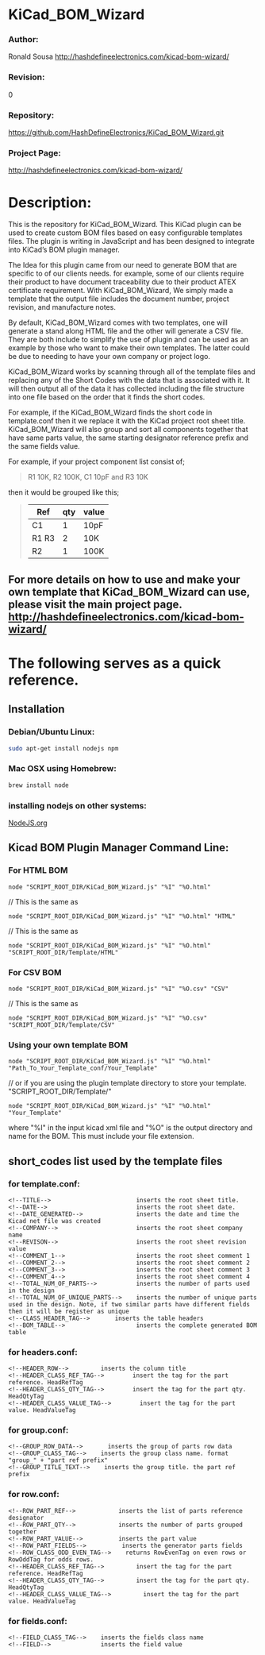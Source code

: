 # KiCad_BOM_Wizard

### Author:
Ronald Sousa http://hashdefineelectronics.com/kicad-bom-wizard/

### Revision:
0

### Repository:
https://github.com/HashDefineElectronics/KiCad_BOM_Wizard.git

### Project Page:
http://hashdefineelectronics.com/kicad-bom-wizard/

# Description:
This is the repository for KiCad_BOM_Wizard. This KiCad plugin can be used to create custom BOM files based on easy configurable templates files. The plugin is writing in JavaScript and has been designed to integrate into KiCad’s BOM plugin manager.

The Idea for this plugin came from our need to generate BOM that are specific to of our clients needs. for example, some of our clients require their product to have document traceability due to their product ATEX certificate requirement.
With KiCad_BOM_Wizard, We simply made a template that the output file includes the document number, project revision, and manufacture notes.

By default, KiCad_BOM_Wizard comes with two templates, one will generate a stand along HTML file and the other will generate a CSV file.
They are both include to simplify the use of plugin and can be used as an example by those who want to make their own templates. The latter could be due to needing to have your own company or project logo.

KiCad_BOM_Wizard works by scanning through all of the template files and replacing any of the Short Codes with the data that is associated with it. It will then output all of the data it has collected including the file structure
into one file based on the order that it finds the short codes.

For example, if the KiCad_BOM_Wizard finds the short code <!--TAG_TITLE--> in template.conf then it we replace it with the KiCad project root sheet title. KiCad_BOM_Wizard will also group and sort all components together that have same parts value, the same starting designator reference prefix and the same fields value.

For example, if your project component list consist of;
> R1 10K, R2 100K, C1 10pF and R3 10K

then it would be grouped like this;

> | Ref | qty | value |
> |----|-----|-----|
> |C1 | 1 | 10pF |
> | R1 R3 | 2 | 10K|
> | R2| 1 | 100K|

## For more details on how to use and make your own template that KiCad_BOM_Wizard can use, please visit the main project page. http://hashdefineelectronics.com/kicad-bom-wizard/

# The following serves as a quick reference.

## Installation

### Debian/Ubuntu Linux:
```bash
sudo apt-get install nodejs npm
```

### Mac OSX using Homebrew:
```bash
brew install node
```

### installing nodejs on other systems:
[NodeJS.org](https://nodejs.org/en/download/)

## Kicad BOM Plugin Manager Command Line:

### For HTML BOM

```node "SCRIPT_ROOT_DIR/KiCad_BOM_Wizard.js" "%I" "%O.html"```

// This is the same as

```node "SCRIPT_ROOT_DIR/KiCad_BOM_Wizard.js" "%I" "%O.html" "HTML"```

// This is the same as

```node "SCRIPT_ROOT_DIR/KiCad_BOM_Wizard.js" "%I" "%O.html" "SCRIPT_ROOT_DIR/Template/HTML"```


### For CSV BOM

```node "SCRIPT_ROOT_DIR/KiCad_BOM_Wizard.js" "%I" "%O.csv" "CSV"```

// This is the same as

```node "SCRIPT_ROOT_DIR/KiCad_BOM_Wizard.js" "%I" "%O.csv" "SCRIPT_ROOT_DIR/Template/CSV"```


### Using your own template BOM

```node "SCRIPT_ROOT_DIR/KiCad_BOM_Wizard.js" "%I" "%O.html" "Path_To_Your_Template_conf/Your_Template"```

// or if you are using the plugin template directory to store your template. "SCRIPT_ROOT_DIR/Template/"

```node "SCRIPT_ROOT_DIR/KiCad_BOM_Wizard.js" "%I" "%O.html" "Your_Template"```

where "%I" in the input kicad xml file and "%O" is the output directory and name for the BOM. This must include your file extension.

## short_codes list used by the template files

### for template.conf:
    <!--TITLE-->                        inserts the root sheet title.
    <!--DATE-->                         inserts the root sheet date.
    <!--DATE_GENERATED-->               inserts the date and time the Kicad net file was created
    <!--COMPANY-->                      inserts the root sheet company name
    <!--REVISON-->                      inserts the root sheet revision value
    <!--COMMENT_1-->                    inserts the root sheet comment 1
    <!--COMMENT_2-->                    inserts the root sheet comment 2
    <!--COMMENT_3-->                    inserts the root sheet comment 3
    <!--COMMENT_4-->                    inserts the root sheet comment 4
    <!--TOTAL_NUM_OF_PARTS-->           inserts the number of parts used in the design
    <!--TOTAL_NUM_OF_UNIQUE_PARTS-->    inserts the number of unique parts used in the design. Note, if two similar parts have different fields then it will be register as unique
    <!--CLASS_HEADER_TAG-->       inserts the table headers
    <!--BOM_TABLE-->                    inserts the complete generated BOM table

### for headers.conf:
    <!--HEADER_ROW-->         inserts the column title
    <!--HEADER_CLASS_REF_TAG-->        insert the tag for the part reference. HeadRefTag
    <!--HEADER_CLASS_QTY_TAG-->        insert the tag for the part qty. HeadQtyTag
    <!--HEADER_CLASS_VALUE_TAG-->        insert the tag for the part value. HeadValueTag

### for group.conf:
    <!--GROUP_ROW_DATA-->       inserts the group of parts row data
    <!--GROUP_CLASS_TAG-->    inserts the group class name. format "group_" + "part ref prefix"
    <!--GROUP_TITLE_TEXT-->    inserts the group title. the part ref prefix

### for row.conf:
    <!--ROW_PART_REF-->            inserts the list of parts reference designator
    <!--ROW_PART_QTY-->            inserts the number of parts grouped together
    <!--ROW_PART_VALUE-->          inserts the part value
    <!--ROW_PART_FIELDS-->          inserts the generator parts fields
    <!--ROW_CLASS_ODD_EVEN_TAG-->    returns RowEvenTag on even rows or RowOddTag for odds rows.
    <!--HEADER_CLASS_REF_TAG-->         insert the tag for the part reference. HeadRefTag
    <!--HEADER_CLASS_QTY_TAG-->         insert the tag for the part qty. HeadQtyTag
    <!--HEADER_CLASS_VALUE_TAG-->         insert the tag for the part value. HeadValueTag

### for fields.conf:
    <!--FIELD_CLASS_TAG-->    inserts the fields class name
    <!--FIELD-->              inserts the field value
